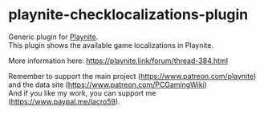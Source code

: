 # playnite-checklocalizations-plugin
Generic plugin for [Playnite](https://playnite.link).  
This plugin shows the available game localizations in Playnite. 

More information here: https://playnite.link/forum/thread-384.html

Remember to support the main project (https://www.patreon.com/playnite) and the data site (https://www.patreon.com/PCGamingWiki)  
And if you like my work, you can support me (https://www.paypal.me/lacro59).